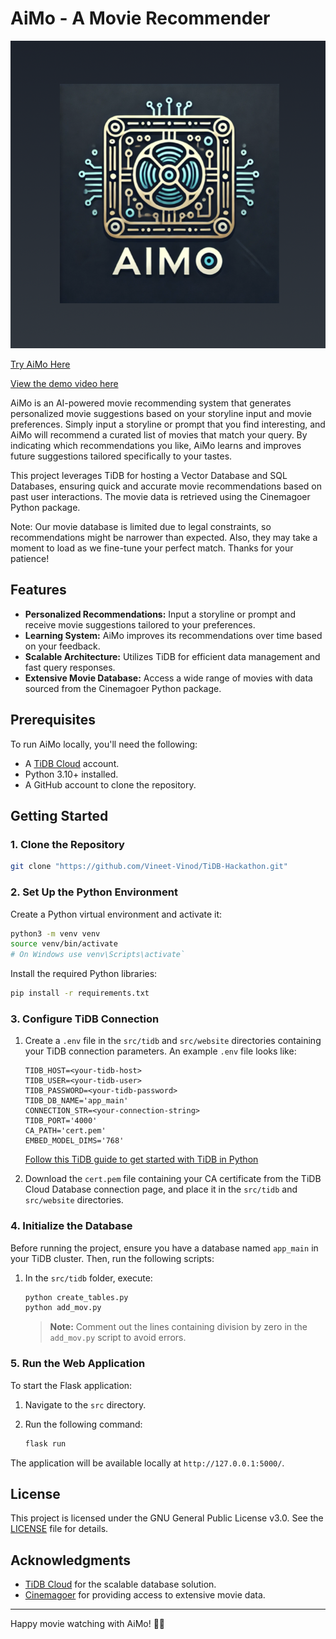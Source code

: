 # AiMo - A Movie Recommender

![Logo](./src/website/static/logo.png)

[Try AiMo Here](https://aimotest-z5honeothq-uc.a.run.app/)

[View the demo video here](https://youtu.be/W5SzUXqttPI)

AiMo is an AI-powered movie recommending system that generates personalized movie suggestions based on your storyline input and movie preferences. Simply input a storyline or prompt that you find interesting, and AiMo will recommend a curated list of movies that match your query. By indicating which recommendations you like, AiMo learns and improves future suggestions tailored specifically to your tastes.

This project leverages TiDB for hosting a Vector Database and SQL Databases, ensuring quick and accurate movie recommendations based on past user interactions. The movie data is retrieved using the Cinemagoer Python package.

Note: Our movie database is limited due to legal constraints, so recommendations might be narrower than expected. Also, they may take a moment to load as we fine-tune your perfect match. Thanks for your patience!

## Features

- **Personalized Recommendations:** Input a storyline or prompt and receive movie suggestions tailored to your preferences.
- **Learning System:** AiMo improves its recommendations over time based on your feedback.
- **Scalable Architecture:** Utilizes TiDB for efficient data management and fast query responses.
- **Extensive Movie Database:** Access a wide range of movies with data sourced from the Cinemagoer Python package.

## Prerequisites

To run AiMo locally, you'll need the following:

- A [TiDB Cloud](https://tidbcloud.com/) account.
- Python 3.10+ installed.
- A GitHub account to clone the repository.

## Getting Started

### 1. Clone the Repository

```bash
git clone "https://github.com/Vineet-Vinod/TiDB-Hackathon.git"
```

### 2. Set Up the Python Environment

Create a Python virtual environment and activate it:

```bash
python3 -m venv venv
source venv/bin/activate
# On Windows use venv\Scripts\activate`
```

Install the required Python libraries:

```bash
pip install -r requirements.txt
```

### 3. Configure TiDB Connection

1. Create a `.env` file in the `src/tidb` and `src/website` directories containing your TiDB connection parameters. An example `.env` file looks like:

   ```plaintext
   TIDB_HOST=<your-tidb-host>
   TIDB_USER=<your-tidb-user>
   TIDB_PASSWORD=<your-tidb-password>
   TIDB_DB_NAME='app_main'
   CONNECTION_STR=<your-connection-string>
   TIDB_PORT='4000'
   CA_PATH='cert.pem'
   EMBED_MODEL_DIMS='768'
   ```

   [Follow this TiDB guide to get started with TiDB in Python](https://docs.pingcap.com/tidbcloud/vector-search-get-started-using-python)

2. Download the `cert.pem` file containing your CA certificate from the TiDB Cloud Database connection page, and place it in the `src/tidb` and `src/website` directories.

### 4. Initialize the Database

Before running the project, ensure you have a database named `app_main` in your TiDB cluster. Then, run the following scripts:

1. In the `src/tidb` folder, execute:

   ```bash
   python create_tables.py
   python add_mov.py
   ```

   > **Note:** Comment out the lines containing division by zero in the `add_mov.py` script to avoid errors.

### 5. Run the Web Application

To start the Flask application:

1. Navigate to the `src` directory.
2. Run the following command:

   ```bash
   flask run
   ```

The application will be available locally at `http://127.0.0.1:5000/`.

## License

This project is licensed under the GNU General Public License v3.0. See the [LICENSE](LICENSE) file for details.

## Acknowledgments

- [TiDB Cloud](https://tidbcloud.com/) for the scalable database solution.
- [Cinemagoer](https://github.com/cinemagoer/cinemagoer) for providing access to extensive movie data.

---

Happy movie watching with AiMo! 🎥🍿
